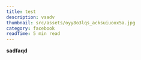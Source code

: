```yaml
---
title: test
description: vsadv
thumbnail: src/assets/oyy8o3lqs_acksuiuoox5a.jpg
category: facebook
readTime: 5 min read
---
```

**sadfaqd**
